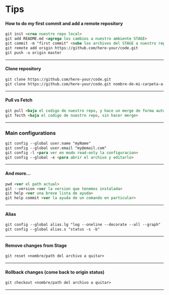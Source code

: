 # Tips

#### How to do my first commit and add a remote repository

```md
git init <crea nuestro repo local>
git add README.md <agrega los cambios a nuestro ambiente STAGE>
git commit -m "first commit" <sube los archivos del STAGE a nuestro repo local>
git remote add origin https://github.com/here-your/code.git
git push -u origin master
```

---

#### Clone repository

```md
git clone https://github.com/here-your/code.git
git clone https://github.com/here-your/code.git nombre-de-mi-carpeta-a-crear
```

---

#### Pull vs Fetch

```md
git pull <baja el codigo de nuestro repo, y hace un merge de forma automatica>
git fecth <baja el codigo de nuestro repo, sin hacer merge>
```

---

### Main configurations

```md
git config --global user.name "myName"
git config --global user.email "my@email.com"
git config -l <para ver en modo read-only la configuracion>
git config --global -e <para abrir el archivo y editarlo>
```

---

#### And more...

```md
pwd <ver el path actual>
git --version <ver la version que tenemos instalada>
git help <ver una breve lista de ayuda>
git help commit <ver la ayuda de un comando en particular>
```

---

#### Alias

```md
git config --global alias.lg "log --oneline --decorate --all --graph"
git config --global alias.s "status -s -b"
```

---

#### Remove changes from Stage

```md
git reset <nombre/path del archivo a quitar>
```

---

#### Rollback changes (come back to origin status)

```md
git checkout <nombre/path del archivo a quitar>
```

---
